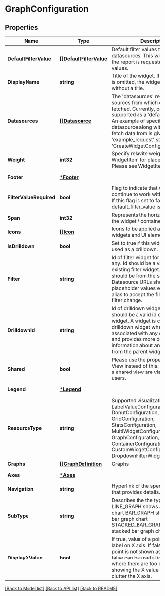 # GraphConfiguration

## Properties
Name | Type | Description | Notes
------------ | ------------- | ------------- | -------------
**DefaultFilterValue** | [**[]DefaultFilterValue**](DefaultFilterValue.md) | Default filter values to be passed to datasources. This will be used when the report is requested without filter values. | [optional] [default to null]
**DisplayName** | **string** | Title of the widget. If display_name is omitted, the widget will be shown without a title. | [optional] [default to null]
**Datasources** | [**[]Datasource**](Datasource.md) | The &#x27;datasources&#x27; represent the sources from which data will be fetched. Currently, only NSX-API is supported as a &#x27;default&#x27; datasource. An example of specifying &#x27;default&#x27; datasource along with the urls to fetch data from is given at &#x27;example_request&#x27; section of &#x27;CreateWidgetConfiguration&#x27; API. | [optional] [default to null]
**Weight** | **int32** | Specify relavite weight in WidgetItem for placement in a view. Please see WidgetItem for details. | [optional] [default to null]
**Footer** | [***Footer**](Footer.md) |  | [optional] [default to null]
**FilterValueRequired** | **bool** | Flag to indicate that widget will continue to work without filter value. If this flag is set to false then default_filter_value is manadatory. | [optional] [default to true]
**Span** | **int32** | Represents the horizontal span of the widget / container. | [optional] [default to null]
**Icons** | [**[]Icon**](Icon.md) | Icons to be applied at dashboard for widgets and UI elements. | [optional] [default to null]
**IsDrilldown** | **bool** | Set to true if this widget should be used as a drilldown. | [optional] [default to false]
**Filter** | **string** | Id of filter widget for subscription, if any. Id should be a valid id of an existing filter widget. Filter widget should be from the same view. Datasource URLs should have placeholder values equal to filter alias to accept the filter value on filter change. | [optional] [default to null]
**DrilldownId** | **string** | Id of drilldown widget, if any. Id should be a valid id of an existing widget. A widget is considered as drilldown widget when it is associated with any other widget and provides more detailed information about any data item from the parent widget. | [optional] [default to null]
**Shared** | **bool** | Please use the property &#x27;shared&#x27; of View instead of this. The widgets of a shared view are visible to other users. | [optional] [default to null]
**Legend** | [***Legend**](Legend.md) |  | [optional] [default to null]
**ResourceType** | **string** | Supported visualization types are LabelValueConfiguration, DonutConfiguration, GridConfiguration, StatsConfiguration, MultiWidgetConfiguration, GraphConfiguration, ContainerConfiguration, CustomWidgetConfiguration and DropdownFilterWidgetConfiguration. | [default to null]
**Graphs** | [**[]GraphDefinition**](GraphDefinition.md) | Graphs | [default to null]
**Axes** | [***Axes**](Axes.md) |  | [optional] [default to null]
**Navigation** | **string** | Hyperlink of the specified UI page that provides details. | [optional] [default to null]
**SubType** | **string** | Describes the the type of graph. LINE_GRAPH shows a line graph chart BAR_GRAPH shows a simple bar graph chart STACKED_BAR_GRAPH shows a stacked bar graph chart | [optional] [default to SUB_TYPE.BAR_GRAPH]
**DisplayXValue** | **bool** | If true, value of a point is shown as label on X axis. If false, value of point is not shown as label on X axis. false can be useful in situations where there are too many points and showing the X value as label can clutter the X axis. | [optional] [default to false]

[[Back to Model list]](../README.md#documentation-for-models) [[Back to API list]](../README.md#documentation-for-api-endpoints) [[Back to README]](../README.md)

